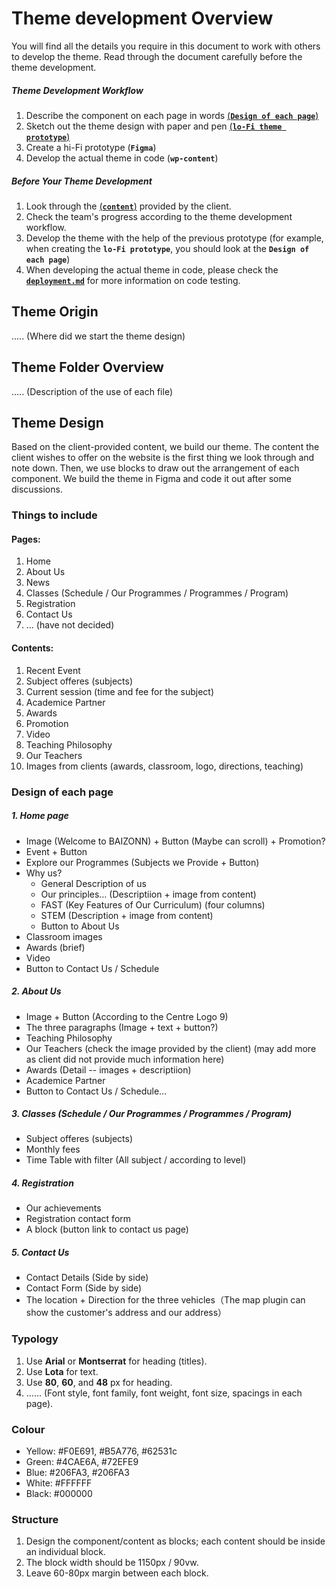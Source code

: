 # Theme development Overview
You will find all the details you require in this document to work with others to develop the theme. Read through the document carefully before the theme development.

##### Theme Development Workflow
1. Describe the component on each page in words [(**`Design of each page`**)](#design-of-each-page)
2. Sketch out the theme design with paper and pen [(**`lo-Fi theme prototype`**)](https://github.com/Tianyi2/2023_SP51_CMS_GroupB/tree/main/lo-Fi%20theme%20prototype)
3. Create a hi-Fi prototype (**`Figma`**)
4. Develop the actual theme in code (**`wp-content`**)

#####  Before Your Theme Development
1. Look through the [(**`content`**)](https://github.com/Tianyi2/2023_SP51_CMS_GroupB/tree/main/A01%20Content%20for%20Students) provided by the client.
2. Check the team's progress according to the theme development workflow.
3. Develop the theme with the help of the previous prototype (for example, when creating the **`lo-Fi prototype`**, you should look at the **`Design of each page`**)
4. When developing the actual theme in code, please check the [**`deployment.md`**](https://github.com/Tianyi2/2023_SP51_CMS_GroupB/blob/main/deployment.md) for more information on code testing. 


## Theme Origin
..... (Where did we start the theme design)


## Theme Folder Overview
..... (Description of the use of each file)


## Theme Design
Based on the client-provided content, we build our theme. The content the client wishes to offer on the website is the first thing we look through and note down. Then, we use blocks to draw out the arrangement of each component. We build the theme in Figma and code it out after some discussions.


### Things to include
#### Pages: 
1. Home 
2. About Us
3. News 
4. Classes (Schedule / Our Programmes / Programmes / Program)
5. Registration 
6. Contact Us
7. ... (have not decided)

#### Contents: 
1. Recent Event
2. Subject offeres (subjects)
3. Current session (time and fee for the subject)
4. Academice Partner
5. Awards
6. Promotion
7. Video
8. Teaching Philosophy
9. Our Teachers
10. Images from clients (awards, classroom, logo, directions, teaching)


### Design of each page
##### 1. Home page
  - Image (Welcome to BAIZONN) + Button (Maybe can scroll) + Promotion?
  - Event + Button
  - Explore our Programmes (Subjects we Provide + Button)
  - Why us?
    - General Description of us
    - Our principles… (Descriptiion + image from content)
    - FAST (Key Features of Our Curriculum) (four columns)
    - STEM (Description + image from content)
    - Button to About Us
  - Classroom images
  - Awards (brief)
  - Video
  - Button to Contact Us / Schedule

##### 2. About Us
  - Image + Button (According to the Centre Logo 9) 
  - The three paragraphs (Image + text + button?)
  - Teaching Philosophy
  - Our Teachers (check the image provided by the client) (may add more as client did not provide much information here)
  - Awards (Detail -- images + descriptiion)
  - Academice Partner
  - Button to Contact Us / Schedule…

##### 3. Classes (Schedule / Our Programmes / Programmes / Program)
  - Subject offeres (subjects)
  - Monthly fees
  - Time Table with filter (All subject / according to level)

##### 4. Registration
  - Our achievements
  - Registration contact form
  - A block (button link to contact us page)

##### 5. Contact Us
  - Contact Details (Side by side)
  - Contact Form (Side by side)
  - The location + Direction for the three vehicles（The map plugin can show the customer's address and our address）


### Typology
1. Use **Arial** or **Montserrat** for heading (titles).
2. Use **Lota** for text.
3. Use **80**, **60**, and **48** px for heading.
4. ...... (Font style, font family, font weight, font size, spacings in each page).


### Colour
- Yellow: #F0E691, #B5A776, #62531c
- Green: #4CAE6A, #72EFE9
- Blue: #206FA3, #206FA3
- White: #FFFFFF
- Black: #000000


### Structure
1. Design the component/content as blocks; each content should be inside an individual block.
2. The block width should be 1150px / 90vw.
3. Leave 60-80px margin between each block.


